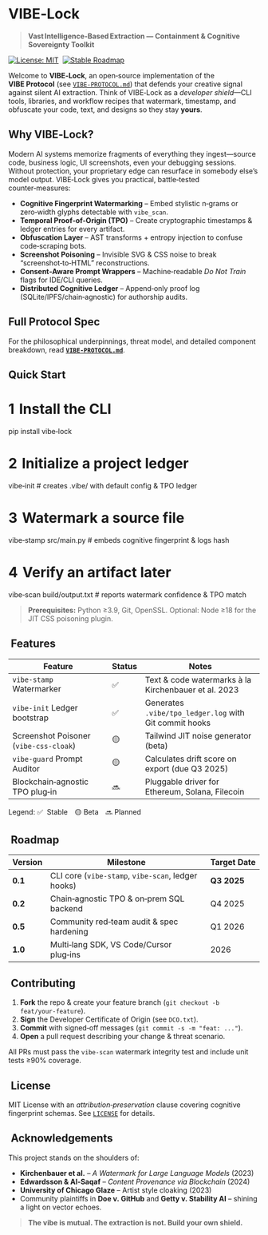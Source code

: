 # VIBE‑Lock

> **Vast Intelligence‑Based Extraction — Containment & Cognitive Sovereignty Toolkit**

[![License: MIT](https://img.shields.io/badge/License-MIT-green.svg)](LICENSE) 
[![Stable Roadmap](https://img.shields.io/badge/roadmap-Q3_2025-orange.svg)](#roadmap)

Welcome to **VIBE‑Lock**, an open‑source implementation of the **VIBE Protocol** (see [`VIBE‑PROTOCOL.md`](./VIBE-PROTOCOL.md)) that defends your creative signal against silent AI extraction.  Think of VIBE‑Lock as a *developer shield*—CLI tools, libraries, and workflow recipes that watermark, timestamp, and obfuscate your code, text, and designs so they stay **yours**.



##  Why VIBE‑Lock?

Modern AI systems memorize fragments of everything they ingest—source code, business logic, UI screenshots, even your debugging sessions.  Without protection, your proprietary edge can resurface in somebody else’s model output.  VIBE‑Lock gives you practical, battle‑tested counter‑measures:

* **Cognitive Fingerprint Watermarking** – Embed stylistic n‑grams or zero‑width glyphs detectable with `vibe_scan`.
* **Temporal Proof‑of‑Origin (TPO)** – Create cryptographic timestamps & ledger entries for every artifact.
* **Obfuscation Layer** – AST transforms + entropy injection to confuse code‑scraping bots.
* **Screenshot Poisoning** – Invisible SVG & CSS noise to break “screenshot‑to‑HTML” reconstructions.
* **Consent‑Aware Prompt Wrappers** – Machine‑readable *Do Not Train* flags for IDE/CLI queries.
* **Distributed Cognitive Ledger** – Append‑only proof log (SQLite/IPFS/chain‑agnostic) for authorship audits.



##  Full Protocol Spec

For the philosophical underpinnings, threat model, and detailed component breakdown, read **[`VIBE‑PROTOCOL.md`](./VIBE-PROTOCOL.md)**.



##  Quick Start


# 1 Install the CLI
pip install vibe‑lock

# 2 Initialize a project ledger
vibe‑init  # creates .vibe/ with default config & TPO ledger

# 3 Watermark a source file
vibe‑stamp src/main.py  # embeds cognitive fingerprint & logs hash

# 4 Verify an artifact later
vibe‑scan build/output.txt  # reports watermark confidence & TPO match


> **Prerequisites:** Python ≥3.9, Git, OpenSSL.  Optional: Node ≥18 for the JIT CSS poisoning plugin.



##  Features

| Feature                                | Status | Notes                                                  |
| -------------------------------------- | ------ | ------------------------------------------------------ |
| `vibe‑stamp` Watermarker               | ✅      | Text & code watermarks à la Kirchenbauer et al. 2023   |
| `vibe‑init` Ledger bootstrap           | ✅      | Generates `.vibe/tpo_ledger.log` with Git commit hooks |
| Screenshot Poisoner (`vibe‑css‑cloak`) | 🟡     | Tailwind JIT noise generator (beta)                    |
| `vibe‑guard` Prompt Auditor            | 🟡     | Calculates drift score on export (due Q3 2025)         |
| Blockchain‑agnostic TPO plug‑in        | 🔜     | Pluggable driver for Ethereum, Solana, Filecoin        |

Legend: ✅  Stable 🟡 Beta 🔜 Planned



##  Roadmap

| Version | Milestone                                          | Target Date |
| ------- | -------------------------------------------------- | ----------- |
| **0.1** | CLI core (`vibe‑stamp`, `vibe‑scan`, ledger hooks) | **Q3 2025** |
| **0.2** | Chain‑agnostic TPO & on‑prem SQL backend           | Q4 2025     |
| **0.5** | Community red‑team audit & spec hardening          | Q1 2026     |
| **1.0** | Multi‑lang SDK, VS Code/Cursor plug‑ins            | 2026        |



##  Contributing

1. **Fork** the repo & create your feature branch (`git checkout -b feat/your‑feature`).
2. **Sign** the Developer Certificate of Origin (see `DCO.txt`).
3. **Commit** with signed‑off messages (`git commit -s -m "feat: ..."`).
4. **Open** a pull request describing your change & threat scenario.

All PRs must pass the `vibe‑scan` watermark integrity test and include unit tests ≥90% coverage.



##  License

MIT License with an *attribution‑preservation* clause covering cognitive fingerprint schemas.  See [`LICENSE`](./LICENSE) for details.



##  Acknowledgements

This project stands on the shoulders of:

* **Kirchenbauer et al.** – *A Watermark for Large Language Models* (2023)
* **Edwardsson & Al‑Saqaf** – *Content Provenance via Blockchain* (2024)
* **University of Chicago Glaze** – Artist style cloaking (2023)
* Community plaintiffs in **Doe v. GitHub** and **Getty v. Stability AI** – shining a light on vector echoes.



> **The vibe is mutual. The extraction is not.  Build your own shield.**
